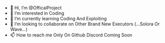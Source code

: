 - 👋 Hi, I’m @OfficalProject
- 👀 I’m interested in Coding
- 🌱 I’m currently learning Coding And Exploiting
- 💞️ I’m looking to collaborate on Other Brand New Executors (...Solora Or Wave...)
- 📫 How to reach me Only On Github Discord Coming Soon


